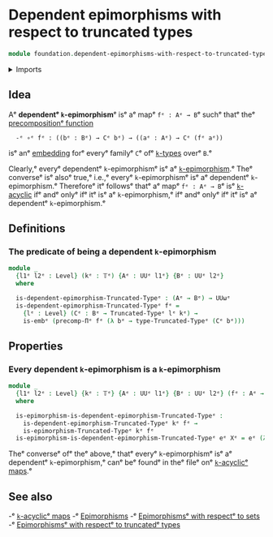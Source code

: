 # Dependent epimorphisms with respect to truncated types

```agda
module foundation.dependent-epimorphisms-with-respect-to-truncated-typesᵉ where
```

<details><summary>Imports</summary>

```agda
open import foundation.epimorphisms-with-respect-to-truncated-typesᵉ
open import foundation.universe-levelsᵉ

open import foundation-core.embeddingsᵉ
open import foundation-core.precomposition-dependent-functionsᵉ
open import foundation-core.truncated-typesᵉ
open import foundation-core.truncation-levelsᵉ
```

</details>

## Idea

Aᵉ **dependentᵉ `k`-epimorphism**ᵉ isᵉ aᵉ mapᵉ `fᵉ : Aᵉ → B`ᵉ suchᵉ thatᵉ theᵉ
[precompositionᵉ function](foundation.precomposition-dependent-functions.mdᵉ)

```text
  -ᵉ ∘ᵉ fᵉ : ((bᵉ : Bᵉ) → Cᵉ bᵉ) → ((aᵉ : Aᵉ) → Cᵉ (fᵉ aᵉ))
```

isᵉ anᵉ [embedding](foundation-core.embeddings.mdᵉ) forᵉ everyᵉ familyᵉ `C`ᵉ ofᵉ
[`k`-types](foundation.truncated-types.mdᵉ) overᵉ `B`.ᵉ

Clearly,ᵉ everyᵉ dependentᵉ `k`-epimorphismᵉ isᵉ aᵉ
[`k`-epimorphism](foundation.epimorphisms-with-respect-to-truncated-types.md).ᵉ
Theᵉ converseᵉ isᵉ alsoᵉ true,ᵉ i.e.,ᵉ everyᵉ `k`-epimorphismᵉ isᵉ aᵉ dependentᵉ
`k`-epimorphism.ᵉ Thereforeᵉ itᵉ followsᵉ thatᵉ aᵉ mapᵉ `fᵉ : Aᵉ → B`ᵉ isᵉ
[`k`-acyclic](synthetic-homotopy-theory.truncated-acyclic-maps.mdᵉ) ifᵉ andᵉ onlyᵉ
ifᵉ itᵉ isᵉ aᵉ `k`-epimorphism,ᵉ ifᵉ andᵉ onlyᵉ ifᵉ itᵉ isᵉ aᵉ dependentᵉ `k`-epimorphism.ᵉ

## Definitions

### The predicate of being a dependent `k`-epimorphism

```agda
module _
  {l1ᵉ l2ᵉ : Level} (kᵉ : 𝕋ᵉ) {Aᵉ : UUᵉ l1ᵉ} {Bᵉ : UUᵉ l2ᵉ}
  where

  is-dependent-epimorphism-Truncated-Typeᵉ : (Aᵉ → Bᵉ) → UUωᵉ
  is-dependent-epimorphism-Truncated-Typeᵉ fᵉ =
    {lᵉ : Level} (Cᵉ : Bᵉ → Truncated-Typeᵉ lᵉ kᵉ) →
    is-embᵉ (precomp-Πᵉ fᵉ (λ bᵉ → type-Truncated-Typeᵉ (Cᵉ bᵉ)))
```

## Properties

### Every dependent `k`-epimorphism is a `k`-epimorphism

```agda
module _
  {l1ᵉ l2ᵉ : Level} {kᵉ : 𝕋ᵉ} {Aᵉ : UUᵉ l1ᵉ} {Bᵉ : UUᵉ l2ᵉ} (fᵉ : Aᵉ → Bᵉ)
  where

  is-epimorphism-is-dependent-epimorphism-Truncated-Typeᵉ :
    is-dependent-epimorphism-Truncated-Typeᵉ kᵉ fᵉ →
    is-epimorphism-Truncated-Typeᵉ kᵉ fᵉ
  is-epimorphism-is-dependent-epimorphism-Truncated-Typeᵉ eᵉ Xᵉ = eᵉ (λ _ → Xᵉ)
```

Theᵉ converseᵉ ofᵉ theᵉ above,ᵉ thatᵉ everyᵉ `k`-epimorphismᵉ isᵉ aᵉ dependentᵉ
`k`-epimorphism,ᵉ canᵉ beᵉ foundᵉ in theᵉ fileᵉ onᵉ
[`k`-acyclicᵉ maps](synthetic-homotopy-theory.truncated-acyclic-maps.md).ᵉ

## See also

-ᵉ [`k`-acyclicᵉ maps](synthetic-homotopy-theory.truncated-acyclic-maps.mdᵉ)
-ᵉ [Epimorphisms](foundation.epimorphisms.mdᵉ)
-ᵉ [Epimorphismsᵉ with respectᵉ to sets](foundation.epimorphisms-with-respect-to-sets.mdᵉ)
-ᵉ [Epimorphismsᵉ with respectᵉ to truncatedᵉ types](foundation.epimorphisms-with-respect-to-truncated-types.mdᵉ)